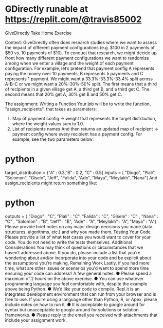 # GDirectly runable at https://replit.com/@travis85002
GiveDirectly Take Home Exercise

Context:
GiveDirectly often does research studies where we want to assess the impact of different payment
configurations (e.g. $100 in 2 payments of $50 vs. 10 payments of $10). To conduct that research, we
might decide up front how many different payment configurations we want to randomize among when
we enter a village and the weight of each payment configuration.
For example, let’s pretend that payment config A represents paying the money over 10 payments, B
represents 5 payments and C represents 1 payment.
We might want a 33.3%-33.3%-33.4% split across A-B-C or we might want a 20%-30%-50% split. The first
means that a third of recipients in a given village get A, a third get B, and a third get C. The second means
that 20% get A, 30% get B and 50% get C.

The assignment:
Writing a Function
Your job will be to write the function, "assign_recipients", that takes as parameters:
1. Map of payment config -> weight that represents the target distribution, where the weight
values sum to 1.0.
2. List of recipients names
And then returns an updated map of recipient -> payment config where every recipient has a payment
config.
For example, see the two parameters below:
# python
target_distribution = {"A" : 0.3,"B" : 0.2, "C" : 0.5}
inputs = [ "Diogo", "Piali", "Solomon", "Gisele", "Jeff", "Falida", "Ade", "Maya", "Meylakh", "Nana"]
And assign_recipients might return something like:
# python
outputs = { "Diogo" : "C", "Piali" : "C", "Falida" : "C", "Gisele" : "C" , "Nana" : "C" , "Solomon" : "B",
"Jeff" : "B", "Ade" : "A", "Meylakh" : "A", "Maya" : "A"}
Please provide brief notes on any major design decisions you made (data structures, algorithms, etc.)
and why you made them.
Testing Your Code
Please provide a list of what test cases you would want to cover for your code. You do not need to
write the tests themselves.
Additional Considerations
You may think of questions or circumstances that we haven’t addressed above. If you do, please
include a list that you’re wondering about and/or incorporate into your code and be explicit about the
assumptions you’re making.
Remaining Work
Lastly, if you had more time, what are other issues or scenarios you'd want to spend more time
ensuring your code can address?
A few general notes:
● Please spend a maximum of 2 hours on the above exercise.
● You can use whatever programming language you feel comfortable with, despite the example
above being Python.
● We’d like your code to compile. Repl.it is an integrated development environment that can run
from your browser and is free to use. If you’re using a language other than Python, R, or Apex;
please include notes on how to run it.
● It is acceptable to google around for syntax but unacceptable to google around for solutions or
solution frameworks.
● Please reply to the email you received with attachments that include your assignment work.
